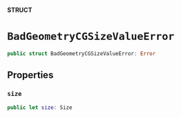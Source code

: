 **STRUCT**

# `BadGeometryCGSizeValueError`

```swift
public struct BadGeometryCGSizeValueError: Error
```

## Properties
### `size`

```swift
public let size: Size
```
